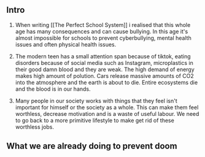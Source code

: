 ## Intro

1. When writing [[The Perfect School System]] i realised that this whole age has many consequences and can cause bullying. In this age it's almost impossible for schools to prevent cyberbullying, mental health issues and often physical health issues.

2. The modern teen has a small attention span because of tiktok, eating disorders because of social media such as Instagram, microplastics in their good damn blood and they are weak. The high demand of energy makes high amount of polution. Cars release massive amounts of CO2 into the atmosphere and the earth is about to die. Entire ecosystems die and the blood is in our hands. 

3. Many people in our society works with things that they feel isn't important for himself or the society as a whole. This can make them feel worthless, decrease motivation and is a waste of useful labour. We need to go back to a more primitive lifestyle to make get rid of these worthless jobs. 

## What we are already doing to prevent doom